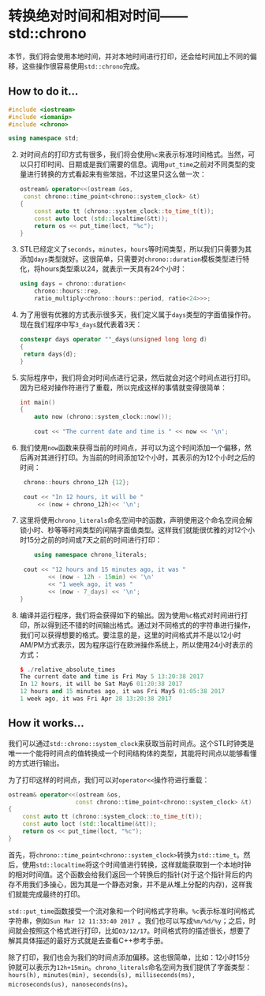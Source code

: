 # 转换绝对时间和相对时间——std::chrono

本节，我们将会使用本地时间，并对本地时间进行打印，还会给时间加上不同的偏移，这些操作很容易使用`std::chrono`完成。

## How to do it...

   ```c++
   #include <iostream>
   #include <iomanip>
   #include <chrono>
   
   using namespace std; 
   ```

2. 对时间点的打印方式有很多，我们将会使用`%c`来表示标准时间格式。当然，可以只打印时间、日期或是我们需要的信息。调用`put_time`之前对不同类型的变量进行转换的方式看起来有些笨拙，不过这里只这么做一次：

   ```c++
   ostream& operator<<(ostream &os,
   	const chrono::time_point<chrono::system_clock> &t)
   {
       const auto tt (chrono::system_clock::to_time_t(t));
       const auto loct (std::localtime(&tt));
       return os << put_time(loct, "%c");
   }
   ```

3. STL已经定义了`seconds`，`minutes`，`hours`等时间类型，所以我们只需要为其添加`days`类型就好。这很简单，只需要对`chrono::duration`模板类型进行特化，将hours类型乘以24，就表示一天具有24个小时：

   ```c++
   using days = chrono::duration<
       chrono::hours::rep,
       ratio_multiply<chrono::hours::period, ratio<24>>>;
   ```

4. 为了用很有优雅的方式表示很多天，我们定义属于`days`类型的字面值操作符。现在我们程序中写`3_days`就代表着3天：

   ```c++
   constexpr days operator ""_days(unsigned long long d)
   {
   	return days{d};
   }
   ```

5. 实际程序中，我们将会对时间点进行记录，然后就会对这个时间点进行打印。因为已经对操作符进行了重载，所以完成这样的事情就变得很简单：

   ```c++
   int main()
   {
       auto now (chrono::system_clock::now());
       
       cout << "The current date and time is " << now << '\n'; 
   ```

6. 我们使用`now`函数来获得当前的时间点，并可以为这个时间添加一个偏移，然后再对其进行打印。为当前的时间添加12个小时，其表示的为12个小时之后的时间：

   ```c++
   	chrono::hours chrono_12h {12};
   	
   	cout << "In 12 hours, it will be "
   		<< (now + chrono_12h)<< '\n';
   ```

7. 这里将使用`chrono_literals`命名空间中的函数，声明使用这个命名空间会解锁小时、秒等等时间类型的间隔字面值类型。这样我们就能很优雅的对12个小时15分之前的时间或7天之前的时间进行打印：

   ```c++
       using namespace chrono_literals;
       
   	cout << "12 hours and 15 minutes ago, it was "
           << (now - 12h - 15min) << '\n'
           << "1 week ago, it was "
           << (now - 7_days) << '\n';
   } 
   ```

8. 编译并运行程序，我们将会获得如下的输出。因为使用`%c`格式对时间进行打印，所以得到还不错的时间输出格式。通过对不同格式的的字符串进行操作，我们可以获得想要的格式。要注意的是，这里的时间格式并不是以12小时AM/PM方式表示，因为程序运行在欧洲操作系统上，所以使用24小时表示的方式：

   ```c++
   $ ./relative_absolute_times
   The current date and time is Fri May 5 13:20:38 2017
   In 12 hours, it will be Sat May6 01:20:38 2017
   12 hours and 15 minutes ago, it was Fri May5 01:05:38 2017
   1 week ago, it was Fri Apr 28 13:20:38 2017
   ```

## How it works...

我们可以通过`std::chrono::system_clock`来获取当前时间点。这个STL时钟类是唯一一个能将时间点的值转换成一个时间结构体的类型，其能将时间点以能够看懂的方式进行输出。

为了打印这样的时间点，我们可以对`operator<<`操作符进行重载：

```c++
ostream& operator<<(ostream &os,
				   const chrono::time_point<chrono::system_clock> &t)
{
    const auto tt (chrono::system_clock::to_time_t(t));
    const auto loct (std::localtime(&tt));
    return os << put_time(loct, "%c");
}
```

首先，将`chrono::time_point<chrono::system_clock>`转换为`std::time_t`。然后，使用`std::localtime`将这个时间值进行转换，这样就能获取到一个本地时钟的相对时间值。这个函数会给我们返回一个转换后的指针(对于这个指针背后的内存不用我们多操心，因为其是一个静态对象，并不是从堆上分配的内存)，这样我们就能完成最终的打印。

`std::put_time`函数接受一个流对象和一个时间格式字符串。`%c`表示标准时间格式字符串，例如`Sun Mar 12 11:33:40 2017 `。我们也可以写成`%m/%d/%y`；之后，时间就会按照这个格式进行打印，比如`03/12/17`。时间格式符的描述很长，想要了解其具体描述的最好方式就是去查看C++参考手册。

除了打印，我们也会为我们的时间点添加偏移。这也很简单，比如：12小时15分钟就可以表示为`12h+15min`。`chrono_literals`命名空间为我们提供了字面类型：`hours(h), minutes(min), seconds(s), milliseconds(ms), microseconds(us), nanoseconds(ns)`。
